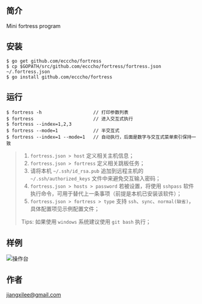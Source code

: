 ## 简介

Mini fortress program

## 安装

```shell
$ go get github.com/ecccho/fortress
$ cp $GOPATH/src/github.com/ecccho/fortress/fortress.json ~/.fortress.json
$ go install github.com/ecccho/fortress
```

## 运行
```
$ fortress -h                   // 打印参数列表
$ fortress                      // 进入交互式执行
$ fortress --index=1,2,3
$ fortress --mode=1             // 半交互式
$ fortress --index=1 --mode=1   // 自动执行，后面是数字与交互式菜单索引保持一致
```

> 1. `fortress.json > host` 定义相关主机信息；  
> 2. `fortress.json > fortress` 定义相关跳板任务；  
> 3. 请将本机 `~/.ssh/id_rsa.pub` 追加到远程主机的 `~/.ssh/authorized_keys` 文件中来避免交互输入密码；  
> 4. `fortress.json > hosts > password` 若被设置，将使用 `sshpass` 软件执行命令，可用于替代上一条事项（前提是本机已安装该软件）；  
> 5. `fortress.json > fortress > type` 支持 `ssh`、`sync`、`normal(缺省)`，具体配置项见示例配置文件；  
>  
> Tips: 如果使用 `windows` 系统建议使用 `git bash` 执行；  

## 样例

![操作台](./demo.png)

## 作者

jiangxilee@gmail.com
